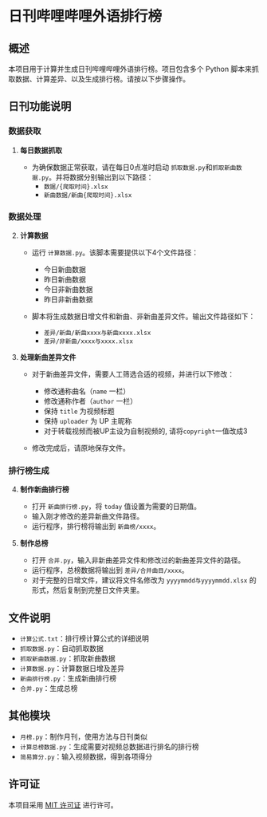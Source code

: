 # 日刊哔哩哔哩外语排行榜

## 概述

本项目用于计算并生成日刊哔哩哔哩外语排行榜。项目包含多个 Python 脚本来抓取数据、计算差异、以及生成排行榜。请按以下步骤操作。

## 日刊功能说明

### 数据获取

1. **每日数据抓取**

   - 为确保数据正常获取，请在每日0点准时启动 `抓取数据.py`和`抓取新曲数据.py`。并将数据分别输出到以下路径：
     - `数据/{爬取时间}.xlsx`
     - `新曲数据/新曲{爬取时间}.xlsx`

### 数据处理

2. **计算数据**
   - 运行 `计算数据.py`。该脚本需要提供以下4个文件路径：
     - 今日新曲数据
     - 昨日新曲数据
     - 今日非新曲数据
     - 昨日非新曲数据
   
   - 脚本将生成数据日增文件和新曲、非新曲差异文件。输出文件路径如下：
     - `差异/新曲/新曲xxxx与新曲xxxx.xlsx`
     - `差异/非新曲/xxxx与xxxx.xlsx`
   
3. **处理新曲差异文件**

   - 对于新曲差异文件，需要人工筛选合适的视频，并进行以下修改：
     - 修改通称曲名（`name` 一栏）
     - 修改通称作者（`author` 一栏）
     - 保持 `title` 为视频标题
     - 保持 `uploader` 为 UP 主昵称
     - 对于转载视频而被UP主设为自制视频的, 请将`copyright`一值改成3
     
   - 修改完成后，请原地保存文件。

### 排行榜生成

4. **制作新曲排行榜**

   - 打开 `新曲排行榜.py`，将 `today` 值设置为需要的日期值。
   - 输入刚才修改的差异新曲文件路径。
   - 运行程序，排行榜将输出到 `新曲榜/xxxx`。

5. **制作总榜**

   - 打开 `合并.py`，输入非新曲差异文件和修改过的新曲差异文件的路径。
   - 运行程序，总榜数据将输出到 `差异/合并曲目/xxxx`。
   - 对于完整的日增文件，建议将文件名修改为 `yyyymmdd与yyyymmdd.xlsx` 的形式，然后复制到完整日文件夹里。

## 文件说明

- `计算公式.txt`：排行榜计算公式的详细说明
- `抓取数据.py`：自动抓取数据
- `抓取新曲数据.py`：抓取新曲数据
- `计算数据.py`：计算数据日增及差异
- `新曲排行榜.py`：生成新曲排行榜
- `合并.py`：生成总榜

## 其他模块
- `月榜.py`：制作月刊，使用方法与日刊类似
- `计算总榜数据.py`：生成需要对视频总数据进行排名的排行榜
- `简易算分.py`：输入视频数据，得到各项得分
  
## 许可证

本项目采用 [MIT 许可证](LICENSE) 进行许可。
